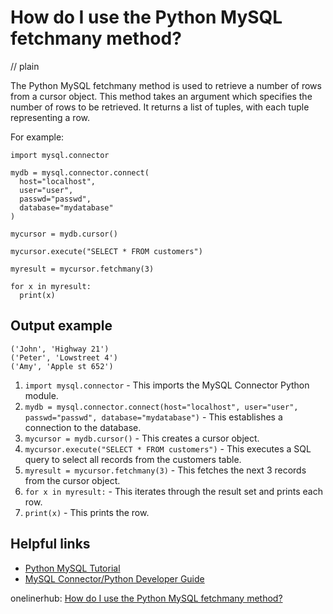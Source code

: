 # How do I use the Python MySQL fetchmany method?
// plain

The Python MySQL fetchmany method is used to retrieve a number of rows from a cursor object. This method takes an argument which specifies the number of rows to be retrieved. It returns a list of tuples, with each tuple representing a row.

For example:
```
import mysql.connector

mydb = mysql.connector.connect(
  host="localhost",
  user="user",
  passwd="passwd",
  database="mydatabase"
)

mycursor = mydb.cursor()

mycursor.execute("SELECT * FROM customers")

myresult = mycursor.fetchmany(3)

for x in myresult:
  print(x)
```
## Output example

```
('John', 'Highway 21')
('Peter', 'Lowstreet 4')
('Amy', 'Apple st 652')
```

1. `import mysql.connector` - This imports the MySQL Connector Python module.
2. `mydb = mysql.connector.connect(host="localhost", user="user", passwd="passwd", database="mydatabase")` - This establishes a connection to the database.
3. `mycursor = mydb.cursor()` - This creates a cursor object.
4. `mycursor.execute("SELECT * FROM customers")` - This executes a SQL query to select all records from the customers table.
5. `myresult = mycursor.fetchmany(3)` - This fetches the next 3 records from the cursor object.
6. `for x in myresult:` - This iterates through the result set and prints each row.
7. `print(x)` - This prints the row.

## Helpful links

- [Python MySQL Tutorial](https://www.w3schools.com/python/python_mysql.asp)
- [MySQL Connector/Python Developer Guide](https://dev.mysql.com/doc/connector-python/en/)

onelinerhub: [How do I use the Python MySQL fetchmany method?](https://onelinerhub.com/python-mysql/how-do-i-use-the-python-mysql-fetchmany-method)